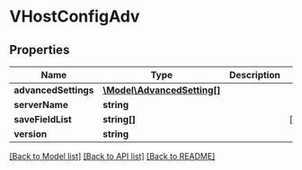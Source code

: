 # VHostConfigAdv

## Properties
Name | Type | Description | Notes
------------ | ------------- | ------------- | -------------
**advancedSettings** | [**\Model\AdvancedSetting[]**](AdvancedSetting.md) |  | 
**serverName** | **string** |  | 
**saveFieldList** | **string[]** |  | [optional] 
**version** | **string** |  | 

[[Back to Model list]](../README.md#documentation-for-models) [[Back to API list]](../README.md#documentation-for-api-endpoints) [[Back to README]](../README.md)


